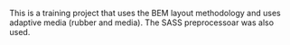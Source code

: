 This is a training project that uses the BEM layout methodology and uses adaptive media (rubber and media). The SASS preprocessoar was also used.
